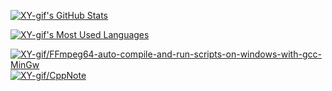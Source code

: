 <!-- XY-gif's GitHub Stats -->

<p>
	<a href="https://github-readme-stats.vercel.app/api?username=XY-gif&theme=dracula&count_private=false&show_icons=true">
	<img alt="XY-gif's GitHub Stats"  src="https://github-readme-stats.vercel.app/api?username=XY-gif&theme=dracula&count_private=false&show_icons=true" />
</a>
</p>


<!-- XY-gif's Most Used Languages -->

<p>
	<a href="https://github-readme-stats.vercel.app/api/top-langs/?username=XY-gif&theme=dracula&hide_title=false&layout=compact&hide=css%2Chtml%2Cless">
	<img alt="XY-gif's Most Used Languages"  src="https://github-readme-stats.vercel.app/api/top-langs/?username=XY-gif&theme=dracula&hide_title=false&layout=compact&hide=css%2Chtml%2Cless" />
</a>
</p>

<!-- XY-gif's GitHub Pinned Repositories -->

<a href="https://github.com/XY-gif/FFmpeg64-auto-compile-and-run-scripts-on-windows-with-gcc-MinGw">
	<img alt="XY-gif/FFmpeg64-auto-compile-and-run-scripts-on-windows-with-gcc-MinGw"  src="https://github-readme-stats.vercel.app/api/pin?username=XY-gif&theme=dracula&show_owner=false&repo=FFmpeg64-auto-compile-and-run-scripts-on-windows-with-gcc-MinGw" />
</a><a href="https://github.com/XY-gif/CppNote">
	<img alt="XY-gif/CppNote"  src="https://github-readme-stats.vercel.app/api/pin?username=XY-gif&theme=dracula&show_owner=false&repo=CppNote" />
</a>
